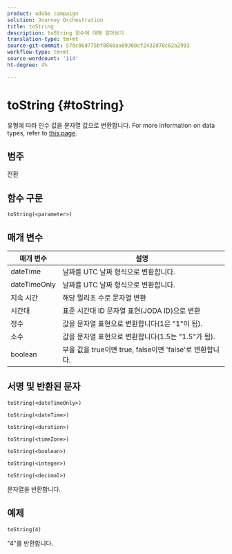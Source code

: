 ```yaml
---
product: adobe campaign
solution: Journey Orchestration
title: toString
description: toString 함수에 대해 알아보기
translation-type: tm+mt
source-git-commit: 57dc86d775bf8860aa09300cf2432d70c62a2993
workflow-type: tm+mt
source-wordcount: '114'
ht-degree: 4%

---
```



# toString {#toString}

유형에 따라 인수 값을 문자열 값으로 변환합니다. For more information on data types, refer to [this page](../expression/data-types.md).

## 범주

전환

## 함수 구문

`toString(<parameter>)`

## 매개 변수

| 매개 변수 | 설명 |
|--- |--- |
| dateTime | 날짜를 UTC 날짜 형식으로 변환합니다. |
| dateTimeOnly | 날짜를 UTC 날짜 형식으로 변환합니다. |
| 지속 시간 | 해당 밀리초 수로 문자열 변환 |
| 시간대 | 표준 시간대 ID 문자열 표현(JODA ID)으로 변환 |
| 정수 | 값을 문자열 표현으로 변환합니다(1은 &quot;1&quot;이 됨). |
| 소수 | 값을 문자열 표현으로 변환합니다(1.5는 &quot;1.5&quot;가 됨). |
| boolean | 부울 값을 true이면 true, false이면 &#39;false&#39;로 변환합니다. |

## 서명 및 반환된 문자

`toString(<dateTimeOnly>)`

`toString(<dateTime>)`

`toString(<duration>)`

`toString(<timeZone>)`

`toString(<boolean>)`

`toString(<integer>)`

`toString(<decimal>)`

문자열을 반환합니다.

## 예제

`toString(4)`

&quot;4&quot;를 반환합니다.

